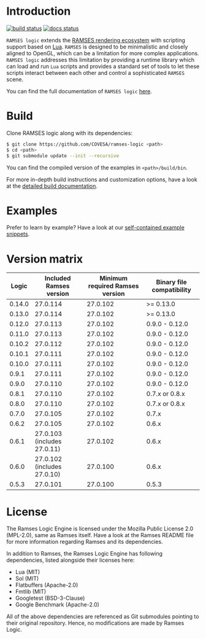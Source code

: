 # Introduction


[![build status](https://github.com/COVESA/ramses-logic/workflows/CMake/badge.svg?branch=master)](https://github.com/COVESA/ramses-logic/actions?query=branch%3Amaster) [![docs status](https://readthedocs.org/projects/ramses-logic/badge/?style=flat)](https://ramses-logic.readthedocs.io/en/latest/)

`RAMSES logic` extends the [RAMSES rendering ecosystem](https://ramses-sdk.readthedocs.io/) with scripting support based on
[Lua](https://github.com/lua/lua). `RAMSES` is designed to be minimalistic and closely aligned to OpenGL, which can be a
limitation for more complex applications. `RAMSES logic` addresses this limitation by providing a runtime library which can
load and run `Lua` scripts and provides a standard set of tools to let these scripts interact between each other and control
a sophisticated `RAMSES` scene.

You can find the full documentation of `RAMSES logic` [here](https://ramses-logic.readthedocs.io/).

# Build

Clone RAMSES logic along with its dependencies:

```bash
$ git clone https://github.com/COVESA/ramses-logic <path>
$ cd <path>
$ git submodule update --init --recursive
```

You can find the compiled version of the examples in `<path>/build/bin`.

For more in-depth build instructions and customization options, have a look at
the [detailed build documentation](https://ramses-logic.readthedocs.io/en/latest/build.html).

# Examples

Prefer to learn by example? Have a look at our [self-contained example snippets](https://ramses-logic.readthedocs.io/en/latest/api.html#list-of-all-examples).

# Version matrix

|Logic    | Included Ramses version       | Minimum required Ramses version    | Binary file compatibility    |
|---------|-------------------------------|------------------------------------|------------------------------|
|0.14.0   | 27.0.114                      | 27.0.102                           | >= 0.13.0                    |
|0.13.0   | 27.0.114                      | 27.0.102                           | >= 0.13.0                    |
|0.12.0   | 27.0.113                      | 27.0.102                           | 0.9.0 - 0.12.0               |
|0.11.0   | 27.0.113                      | 27.0.102                           | 0.9.0 - 0.12.0               |
|0.10.2   | 27.0.112                      | 27.0.102                           | 0.9.0 - 0.12.0               |
|0.10.1   | 27.0.111                      | 27.0.102                           | 0.9.0 - 0.12.0               |
|0.10.0   | 27.0.111                      | 27.0.102                           | 0.9.0 - 0.12.0               |
|0.9.1    | 27.0.111                      | 27.0.102                           | 0.9.0 - 0.12.0               |
|0.9.0    | 27.0.110                      | 27.0.102                           | 0.9.0 - 0.12.0               |
|0.8.1    | 27.0.110                      | 27.0.102                           | 0.7.x or 0.8.x               |
|0.8.0    | 27.0.110                      | 27.0.102                           | 0.7.x or 0.8.x               |
|0.7.0    | 27.0.105                      | 27.0.102                           | 0.7.x                        |
|0.6.2    | 27.0.105                      | 27.0.102                           | 0.6.x                        |
|0.6.1    | 27.0.103 (includes 27.0.11)   | 27.0.102                           | 0.6.x                        |
|0.6.0    | 27.0.102 (includes 27.0.10)   | 27.0.100                           | 0.6.x                        |
|0.5.3    | 27.0.101                      | 27.0.100                           | 0.5.3                        |

# License

The Ramses Logic Engine is licensed under the Mozilla Public License 2.0 (MPL-2.0),
same as Ramses itself. Have a look at the Ramses README file for more information
regarding Ramses and its dependencies.

In addition to Ramses, the Ramses Logic Engine has following dependencies,
listed alongside their licenses here:

* Lua (MIT)
* Sol (MIT)
* Flatbuffers (Apache-2.0)
* Fmtlib (MIT)
* Googletest (BSD-3-Clause)
* Google Benchmark (Apache-2.0)

All of the above dependencies are referenced as Git submodules pointing to their original
repository. Hence, no modifications are made by Ramses Logic.

